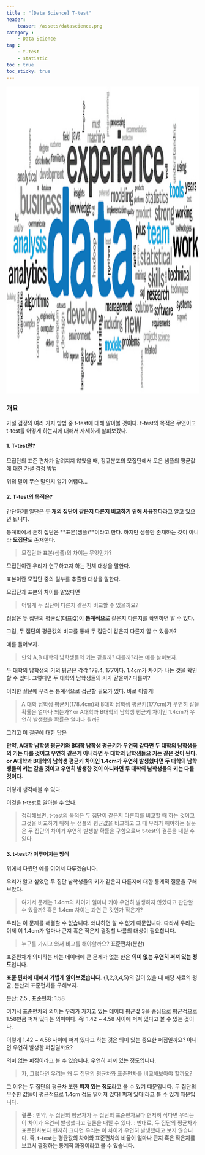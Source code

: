 ```yaml
---
title : "[Data Science] T-test"
header:
    teaser: /assets/datascience.png
category :
    - Data Science 
tag : 
    - t-test
    - statistic
toc : true 
toc_sticky: true
---
```


<img src='/assets/datascience.png' width = 1000 height = 800 >

### 개요

가설 검정의 여러 가지 방법 중 t-test에 대해 알아볼 것이다. t-test의 목적은 무엇이고 t-test를 어떻게 하는지에 대해서 자세하게 살펴보겠다.

#### 1. T-test란?

모집단의 표준 편차가 알려지지 않았을 때, 정규분포의 모집단에서 모은 샘플의 평균값에 대한 가설 검정 방법

위의 말이 무슨 말인지 알기 어렵다... 

#### 2. T-test의 목적은?

간단하게! 일단은 **두 개의 집단이 같은지 다른지 비교하기 위해 사용한다**라고 알고 있으면 됩니다.

통계학에서 흔히 집단은 **표본(샘플)**이라고 한다. 하지만 샘플만 존재하는 것이 아니라 **모집단**도 존재한다.

>모집단과 표본(샘플)의 차이는 무엇인가?

모집단이란 우리가 연구하고자 하는 전체 대상을 말한다. 

표본이란 모집단 중의 일부를 추출한 대상을 말한다. 

모집단과 표본의 차이를 알았다면 

>어떻게 두 집단이 다른지 같은지 비교할 수 있을까요?

정답은 두 집단의 평균값(대표값)이 **통계적으로** 같은지 다른지를 확인하면 알 수 있다. 

그럼, 두 집단의 평균값의 비교를 통해 두 집단이 같은지 다른지 알 수 있을까? 

예를 들어보자. 

>만약 A,B 대학의 남학생들의 키는 같을까? 다를까?라는 예를 살펴보자.

두 대학의 남학생의 키의 평균은 각각 178.4, 177이다. 1.4cm가 차이가 나는 것을 확인할 수 있다. 그렇다면 두 대학의 남학생들의 키가 같을까? 다를까? 

이러한 질문에 우리는 통계적으로 접근할 필요가 있다. 
바로 이렇게!

>A 대학 남학생 평균키(178.4cm)와 B대학 남학생 평균키(177cm)가 우연히 같을 확률은 얼마나 되는가?
or
A대학과 B대학의 남학생 평균키 차이인 1.4cm가 우연히 발생했을 확률은 얼마나 될까?

그리고 이 질문에 대한 답은

**만약, A대학 남학생 평균키와 B대학 남학생 평균키가 우연히 같다면 두 대학의 남학생들의 키는 다를 것이고 우연히 같은게 아니라면 두 대학의 남학생들으 키는 같은 것이 된다. 
or
A대학과 B대학의 남학생 평균키 차이인 1.4cm가 우연히 발생했다면 두 대학의 남학생들의 키는 같을 것이고 우연히 발생한 것이 아니라면 두 대학의 남학생들의 키는 다를 것이다.**

이렇게 생각해볼 수 있다. 

이것을 t-test로 알아볼 수 있다.

>정리해보면, t-test의 목적은 두 집단이 같은지 다른지를 비교할 때 하는 것이고 그것을 비교하기 위해 두 샘플의 평균값을 비교하고 그 때 우리가 해야하는 질문은 두 집단의 차이가 우연히 발생할 확률을 구함으로써 t-test의 결론을 내릴 수 있다.

#### 3. t-test가 이루어지는 방식 

위에서 다뤘던 예를 이어서 다루겠습니다. 

우리가 알고 싶었던 두 집단 남학생들의 키가 같은지 다른지에 대한 통계적 질문을 구해보았다. 

>여기서 문제는 1.4cm의 차이가 얼마나 커야 우연히 발생하지 않았다고 판단할 수 있을까? 혹은 1.4cm 차이는 과연 큰 것인가 작은가?

우리는 이 문제를 해결할 수 없습니다. 왜냐하면 알 수 없기 때문입니다. 따라서 우리는 이제 이 1.4cm가 얼마나 큰지 혹은 작은지 결정할 나름의 대상이 필요합니다.

>누구를 가지고 와서 비교를 해야할까요? **표준편차(분산)**

표준편차가 의미하는 바는 데이터에 큰 문제가 없는 한은 **의미 없는 우연히 퍼져 있는 정도**입니다.

**표준 편차에 대해서 가볍게 알아보겠습니다.**
{1,2,3,4,5}의 값이 있을 때 해당 자료의 평균, 분산과 표준편차를 구해보자.

분산: 2.5 , 표준편차: 1.58

여기서 표준편차의 의미는 우리가 가지고 있는 데이터 평균값 3을 중심으로 평균적으로 1.58만큼 퍼져 있다는 의미이다.
즉! 1.42 ~ 4.58 사이에 퍼져 있다고 볼 수 있는 것이다. 

이렇게 1.42 ~ 4.58 사이에 퍼져 있다고 하는 것은 의미 있는 중요한 퍼짐일까요? 아니면 우연히 발생한 퍼짐일까요?

의미 없는 퍼짐이라고 볼 수 있습니다. 우연히 퍼져 있는 정도입니다.

>자, 그렇다면 우리는 왜 두 집단의 평균차와 표준편차를 비교해보아야 할까요?

그 이유는 두 집단의 평균차 또한 **퍼져 있는 정도**라고 볼 수 있기 때문입니다. 두 집단의 무수한 값들이 평균적으로 1.4cm 정도 떨어져 있다! 퍼져 있다!라고 볼 수 있기 때문입니다.

>**결론**
: 만약, 두 집단의 평균차가 두 집단의 표준편차보다 현저히 작다면 우리는 이 차이가 우연히 발생했다고 결론을 내릴 수 있다.
: 반대로, 두 집단의 평균차가 표준편차보다 현저히 크다면 우리는 이 차이가 우연히 발생했다고 보지 않습니다. 
**즉, t-test는 평균값의 차이와 표준편차의 비율이 얼마나 큰지 혹은 작은지를 보고서 결정하는 통계적 과정이라고 볼 수 있습니다.**

